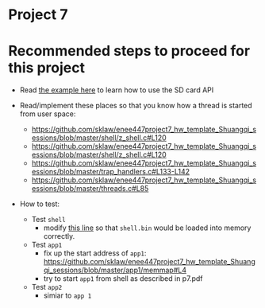 # Project 7
# Recommended steps to proceed for this project
- Read [the example here](https://github.com/sklaw/enee447project7_hw_template_Shuangqi_sessions/blob/master/kernel.c#L36-L60) to learn how to use the SD card API

- Read/implement these places so that you know how a thread is started from user space:
  - https://github.com/sklaw/enee447project7_hw_template_Shuangqi_sessions/blob/master/shell/z_shell.c#L120
  - https://github.com/sklaw/enee447project7_hw_template_Shuangqi_sessions/blob/master/shell/z_shell.c#L120
  - https://github.com/sklaw/enee447project7_hw_template_Shuangqi_sessions/blob/master/trap_handlers.c#L133-L142
  - https://github.com/sklaw/enee447project7_hw_template_Shuangqi_sessions/blob/master/threads.c#L85
- How to test: 
  - Test `shell`
    - modify [this line](https://github.com/sklaw/enee447project7_hw_template_Shuangqi_sessions/blob/master/kernel.c#L107) so that `shell.bin` would be loaded into memory correctly.
  - Test `app1`
    - fix up the start address of `app1`: https://github.com/sklaw/enee447project7_hw_template_Shuangqi_sessions/blob/master/app1/memmap#L4
    - try to start `app1` from shell as described in p7.pdf
  - Test `app2`
    - simiar to `app 1`
  
